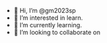 - 👋 Hi, I’m @gm2023sp
- 👀 I’m interested in learn.
- 🌱 I’m currently learning.
- 💞️ I’m looking to collaborate on 

